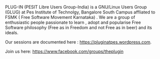 PLUG-IN (PESIT Libre Users Group-India) is a GNU/Linux Users Group (GLUG) at Pes Institute of Technolgy, Bangalore South Campus affliated to FSMK ( Free Software Movement Karnataka) . We are a group of enthusiastic people passionate to learn , adopt and popularise Free Software philosophy (Free as in Freedom and not Free as in beer) and its ideals. 

Our sessions are documented here : https://pluginatpes.wordpress.com.  

Join us here: https://www.facebook.com/groups/theplugin


